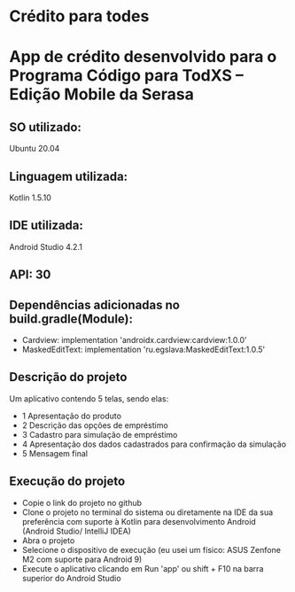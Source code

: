 # Crédito para todes

# App de crédito desenvolvido para o Programa Código para TodXS – Edição Mobile da Serasa

## SO utilizado:
Ubuntu 20.04

## Linguagem utilizada:
Kotlin 1.5.10

## IDE utilizada:
Android Studio 4.2.1

## API: 30

## Dependências adicionadas no build.gradle(Module):
- Cardview: implementation 'androidx.cardview:cardview:1.0.0'
- MaskedEditText: implementation 'ru.egslava:MaskedEditText:1.0.5'

## Descrição do projeto
Um aplicativo contendo 5 telas, sendo elas:
- 1 Apresentação do produto
- 2 Descrição das opções de empréstimo
- 3 Cadastro para simulação de empréstimo
- 4 Apresentação dos dados cadastrados para confirmação da simulação
- 5 Mensagem final

## Execução do projeto
- Copie o link do projeto no github
- Clone o projeto no terminal do sistema ou diretamente na IDE da sua preferência com suporte à Kotlin para desenvolvimento Android
(Android Studio/ IntelliJ IDEA)
- Abra o projeto 
- Selecione o dispositivo de execução (eu usei um físico: ASUS Zenfone M2 com suporte para Android 9)
- Execute o aplicativo clicando em Run 'app' ou shift + F10 na barra superior do Android Studio
